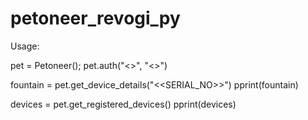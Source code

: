 # petoneer_revogi_py

Usage:

pet = Petoneer();
pet.auth("<<EMAIL>>", "<<PASSWORD>>")

fountain = pet.get_device_details("<<SERIAL_NO>>")
pprint(fountain)

devices = pet.get_registered_devices()
pprint(devices)
